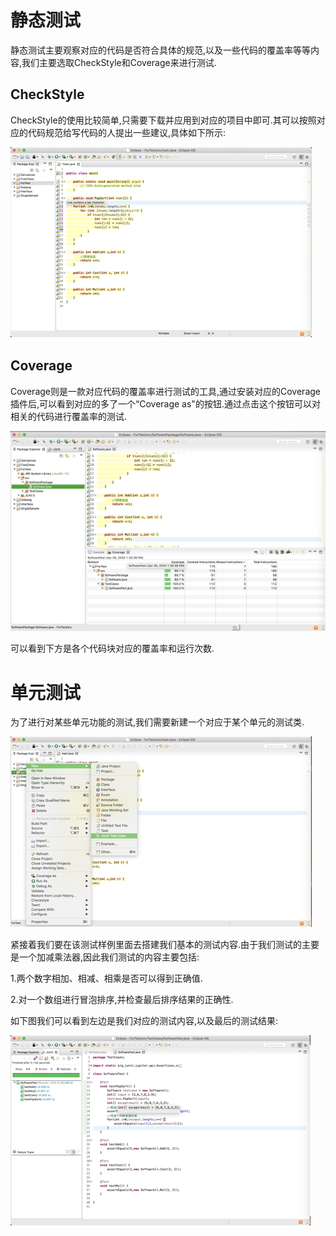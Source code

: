 # 静态测试

静态测试主要观察对应的代码是否符合具体的规范,以及一些代码的覆盖率等等内容,我们主要选取CheckStyle和Coverage来进行测试.



## CheckStyle

CheckStyle的使用比较简单,只需要下载并应用到对应的项目中即可.其可以按照对应的代码规范给写代码的人提出一些建议,具体如下所示:

![](pic/4.png)

## Coverage

Coverage则是一款对应代码的覆盖率进行测试的工具,通过安装对应的Coverage插件后,可以看到对应的多了一个“Coverage as"的按钮.通过点击这个按钮可以对相关的代码进行覆盖率的测试.

![](pic/5.png)

可以看到下方是各个代码块对应的覆盖率和运行次数.



# 单元测试

为了进行对某些单元功能的测试,我们需要新建一个对应于某个单元的测试类.

![](pic/1.png)



紧接着我们要在该测试样例里面去搭建我们基本的测试内容.由于我们测试的主要是一个加减乘法器,因此我们测试的内容主要包括:

1.两个数字相加、相减、相乘是否可以得到正确值.

2.对一个数组进行冒泡排序,并检查最后排序结果的正确性.

如下图我们可以看到左边是我们对应的测试内容,以及最后的测试结果:

![](pic/3.png)



